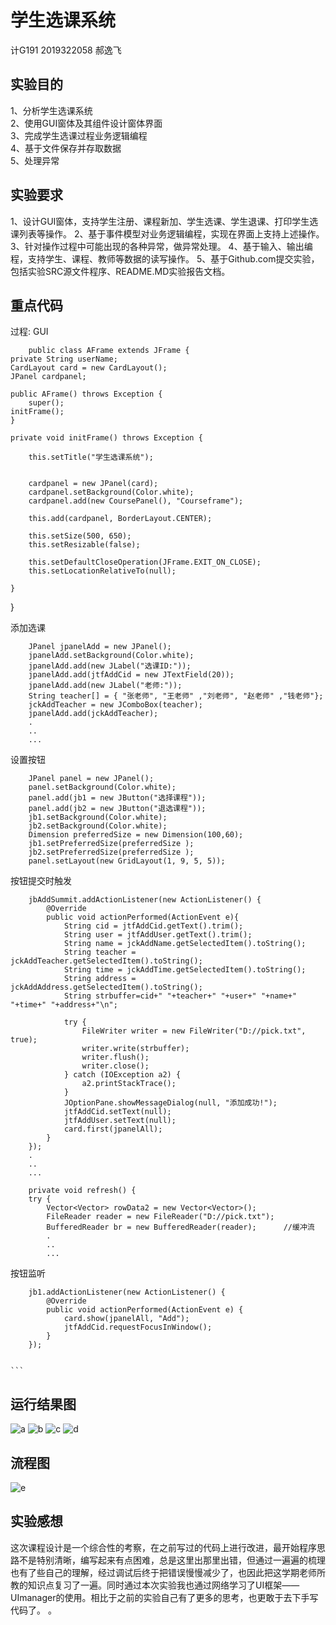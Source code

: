 学生选课系统
==============
计G191 2019322058 郝逸飞

实验目的
---------------------
1、分析学生选课系统  
2、使用GUI窗体及其组件设计窗体界面  
3、完成学生选课过程业务逻辑编程  
4、基于文件保存并存取数据  
5、处理异常

实验要求
---------------------
1、设计GUI窗体，支持学生注册、课程新加、学生选课、学生退课、打印学生选课列表等操作。
2、基于事件模型对业务逻辑编程，实现在界面上支持上述操作。
3、针对操作过程中可能出现的各种异常，做异常处理。
4、基于输入、输出编程，支持学生、课程、教师等数据的读写操作。
5、基于Github.com提交实验，包括实验SRC源文件程序、README.MD实验报告文档。

重点代码
------------------------
过程:
GUI

        public class AFrame extends JFrame {
	private String userName;
	CardLayout card = new CardLayout();
	JPanel cardpanel;

	public AFrame() throws Exception {
		super();
	initFrame();
	}

	private void initFrame() throws Exception {

		this.setTitle("学生选课系统");
		

		cardpanel = new JPanel(card);
		cardpanel.setBackground(Color.white);
		cardpanel.add(new CoursePanel(), "Courseframe");
		
		this.add(cardpanel, BorderLayout.CENTER);

		this.setSize(500, 650);
		this.setResizable(false);

		this.setDefaultCloseOperation(JFrame.EXIT_ON_CLOSE);
		this.setLocationRelativeTo(null);

	}

}

添加选课

		JPanel jpanelAdd = new JPanel();
		jpanelAdd.setBackground(Color.white);
		jpanelAdd.add(new JLabel("选课ID:"));
		jpanelAdd.add(jtfAddCid = new JTextField(20));
		jpanelAdd.add(new JLabel("老师:"));
		String teacher[] = { "张老师", "王老师" ,"刘老师", "赵老师" ,"钱老师"};
		jckAddTeacher = new JComboBox(teacher);
		jpanelAdd.add(jckAddTeacher);
		.
		..
		...
		
设置按钮

		JPanel panel = new JPanel();
		panel.setBackground(Color.white);
		panel.add(jb1 = new JButton("选择课程"));
		panel.add(jb2 = new JButton("退选课程"));
		jb1.setBackground(Color.white);
		jb2.setBackground(Color.white);
		Dimension preferredSize = new Dimension(100,60);
		jb1.setPreferredSize(preferredSize );
		jb2.setPreferredSize(preferredSize );
		panel.setLayout(new GridLayout(1, 9, 5, 5));
		
按钮提交时触发

		jbAddSummit.addActionListener(new ActionListener() {
			@Override
			public void actionPerformed(ActionEvent e){
				String cid = jtfAddCid.getText().trim();
				String user = jtfAddUser.getText().trim();
				String name = jckAddName.getSelectedItem().toString();
				String teacher = jckAddTeacher.getSelectedItem().toString();
				String time = jckAddTime.getSelectedItem().toString();
				String address = jckAddAddress.getSelectedItem().toString();
				String strbuffer=cid+" "+teacher+" "+user+" "+name+" "+time+" "+address+"\n";
				
		        try {
		        	FileWriter writer = new FileWriter("D://pick.txt", true);
		        	writer.write(strbuffer);
		        	writer.flush();
		        	writer.close();
		        } catch (IOException a2) {
		            a2.printStackTrace();
		        }
				JOptionPane.showMessageDialog(null, "添加成功!");
				jtfAddCid.setText(null);
				jtfAddUser.setText(null);
				card.first(jpanelAll);
			}
		});
		.
		..
		...

		private void refresh() {
		try {
			Vector<Vector> rowData2 = new Vector<Vector>();
		    FileReader reader = new FileReader("D://pick.txt");
			BufferedReader br = new BufferedReader(reader);      //缓冲流
			.
			..
			...

按钮监听

		jb1.addActionListener(new ActionListener() {
			@Override
			public void actionPerformed(ActionEvent e) {
				card.show(jpanelAll, "Add");
				jtfAddCid.requestFocusInWindow();
			}
		});
		
		
	```	


运行结果图
------------------
![a](https://github.com/poipooi/hyf/blob/master/111.PNG)
![b](https://github.com/poipooi/hyf/blob/master/222.PNG)
![c](https://github.com/poipooi/hyf/blob/master/333.PNG)
![d](https://github.com/poipooi/hyf/blob/master/444.PNG)

流程图
------------------
![e](https://github.com/poipooi/hyf/blob/master/%E9%80%89%E8%AF%BE%E6%B5%81%E7%A8%8B%E5%9B%BE.png)


实验感想
---------------------
这次课程设计是一个综合性的考察，在之前写过的代码上进行改进，最开始程序思路不是特别清晰，编写起来有点困难，总是这里出那里出错，但通过一遍遍的梳理也有了些自己的理解，经过调试后终于把错误慢慢减少了，也因此把这学期老师所教的知识点复习了一遍。同时通过本次实验我也通过网络学习了UI框架——UImanager的使用。相比于之前的实验自己有了更多的思考，也更敢于去下手写代码了。
。

